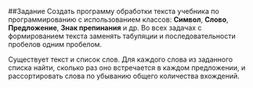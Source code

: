 ##Задание
Создать программу обработки текста учебника по программированию с
использованием классов: **Символ**, **Слово**, **Предложение**, **Знак препинания** и др. Во
всех задачах с формированием текста заменять табуляции и последовательности
пробелов одним пробелом.

Существует текст и список слов. Для каждого слова из заданного списка
найти, сколько раз оно встречается в каждом предложении, и
рассортировать слова по убыванию общего количества вхождений.